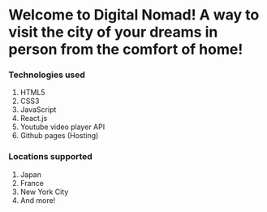 # Welcome to Digital Nomad! A way to visit the city of your dreams in person from the comfort of home!

### Technologies used
  1. HTML5
  2. CSS3
  1. JavaScript
  2. React.js
  3. Youtube video player API
  4. Github pages (Hosting)


  ### Locations supported
  1. Japan
  2. France
  3. New York City
  4. And more!